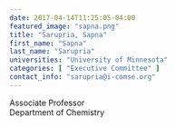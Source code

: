 ```yaml
---
date: 2017-04-14T11:25:05-04:00
featured_image: "sapna.png"
title: "Sarupria, Sapna"
first_name: "Sapna"
last_name: "Sarupria"
universities: "University of Minnesota"
categories: [ "Executive Committee" ]
contact_info: "sarupria@i-comse.org"
---
```


Associate Professor\
Department of Chemistry





